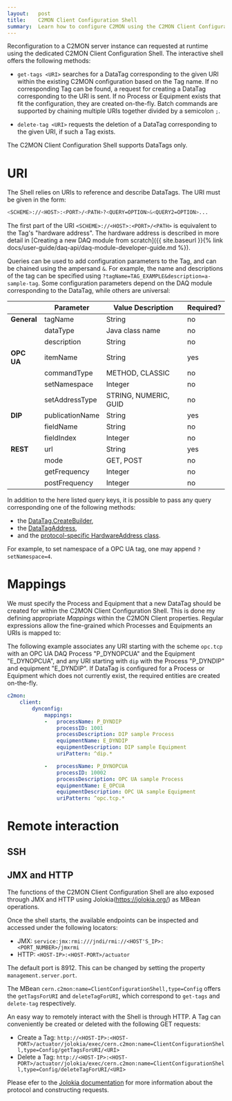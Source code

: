 ```yaml
---
layout:   post
title:    C2MON Client Configuration Shell
summary:  Learn how to configure C2MON using the C2MON Client Configuration Shell
---
```

 
Reconfiguration to a C2MON server instance can requested at runtime using the dedicated C2MON  Client Configuration Shell. 
The interactive shell offers the following methods:

* `get-tags <URI>` searches for a DataTag corresponding to the given URI within the existing C2MON configuration based on the Tag name. 
   If no corresponding Tag can be found, a request for creating a DataTag corresponding to the URI is sent. 
   If no Process or Equipment exists that fit the configuration, they are created on-the-fly.
   Batch commands are supported by chaining multiple URIs together divided by a semicolon  `;`. 

* `delete-tag <URI>` requests the deletion of a DataTag corresponding to the given URI, if such a Tag exists.

The C2MON Client Configuration Shell supports DataTags only.

# URI

The Shell relies on URIs to reference and describe DataTags. The URI must be given in the form:

```bash
<SCHEME>://<HOST>:<PORT>/<PATH>?<QUERY=OPTION>&<QUERY2=OPTION>...
```

The first part of the URI `<SCHEME>://<HOST>:<PORT>/<PATH>` is equivalent to the Tag's "hardware address". 
The hardware address is described in more detail in [Creating a new DAQ module from scratch]({{ site.baseurl }}{% link  docs/user-guide/daq-api/daq-module-developer-guide.md %}).  


Queries can be used to add configuration parameters to the Tag, and can be chained using the ampersand `&`. 
For example, the name and descriptions of the tag can be specified using `?tagName=TAG_EXAMPLE&description=a-sample-tag`. 
Some configuration parameters depend on the DAQ module corresponding to the DataTag, while others are universal:
 

|        	    | Parameter         	| Value Description     | Required? | 
|--------------	|---------------------	| --------------------	| --------- | 
| **General**	| tagName           	| String         	    | no        |
|          	    | dataType          	| Java class name       | no        |
|          	    | description       	| String          	    | no        |
| **OPC UA** 	| itemName        	    | String         	    | yes       |
|          	    | commandType      	    | METHOD, CLASSIC  	    | no        |
|          	    | setNamespace    	    | Integer         	    | no        |
|          	    | setAddressType        | STRING, NUMERIC, GUID | no        |
| **DIP**     	| publicationName       | String         	    | yes       |
|          	    | fieldName      	    | String         	    | no        |
|          	    | fieldIndex    	    | Integer         	    | no        |
| **REST**     	| url                   | String         	    | yes       |
|             	| mode            	    | GET, POST        	    | no        |
|              	| getFrequency    	    | Integer         	    | no        |
|              	| postFrequency    	    | Integer         	    | no        |

In addition to the here listed query keys, it is possible to pass any query corresponding one of the following methods:
* the [DataTag.CreateBuilder](https://gitlab.cern.ch/c2mon/c2mon/-/blob/master/c2mon-shared/c2mon-shared-client/src/main/java/cern/c2mon/shared/client/configuration/api/tag/DataTag.java), 
* the [DataTagAddress](https://gitlab.cern.ch/c2mon/c2mon/-/blob/master/c2mon-shared/c2mon-shared-common/src/main/java/cern/c2mon/shared/common/datatag/DataTagAddress.java), 
* and the [protocol-specific HardwareAddress class](https://gitlab.cern.ch/c2mon/c2mon/-/blob/master/c2mon-shared/c2mon-shared-common/src/main/java/cern/c2mon/shared/common/datatag/DataTagAddress.java).

For example, to set namespace of a OPC UA tag, one may append `?setNamespace=4`.

# Mappings

We must specify the Process and Equipment that a new DataTag should be created for within the C2MON Client Configuration Shell. 
This is done my defining appropriate *Mappings* within the C2MON Client properties. 
Regular expressions allow the fine-grained which Processes and Equipments an URIs is mapped to:

The following example associates any URI starting with the scheme `opc.tcp` with an OPC UA DAQ Process "P_DYNOPCUA" and the Equipment "E_DYNOPCUA", and any URI starting with `dip` with the Process "P_DYNDIP" and equipment "E_DYNDIP".
If DataTag is configured for a Process or Equipment which does not currently exist, the required entities are created on-the-fly. 

```yaml
c2mon:
    client:
        dynconfig:
            mappings:
            -   processName: P_DYNDIP
                processID: 1001
                processDescription: DIP sample Process
                equipmentName: E_DYNDIP
                equipmentDescription: DIP sample Equipment
                uriPattern: ^dip.*

            -   processName: P_DYNOPCUA
                processID: 10002
                processDescription: OPC UA sample Process
                equipmentName: E_OPCUA
                equipmentDescription: OPC UA sample Equipment
                uriPattern: ^opc.tcp.*
```

# Remote interaction

## SSH

## JMX and HTTP

The functions of the C2MON Client Configuration Shell are also exposed through JMX and HTTP using Jolokia(https://jolokia.org/) as MBean operations.

Once the shell starts, the available endpoints can be inspected and accessed under the following locators:

* JMX: `service:jmx:rmi:///jndi/rmi://<HOST'S_IP>:<PORT_NUMBER>/jmxrmi`
* HTTP: `<HOST-IP>:<HOST-PORT>/actuator`

The default port is 8912. This can be changed by setting the property `management.server.port`.

The MBean `cern.c2mon:name=ClientConfigurationShell,type=Config` offers the `getTagsForURI` and `deleteTagForURI`, which correspond to `get-tags` and `delete-tag` respectively.

An easy way to remotely interact with the Shell is through HTTP. A Tag can conveniently be created or deleted with the following GET requests:

* Create a Tag: `http://<HOST-IP>:<HOST-PORT>/actuator/jolokia/exec/cern.c2mon:name=ClientConfigurationShell,type=Config/getTagsForURI/<URI>` 
* Delete a Tag: `http://<HOST-IP>:<HOST-PORT>/actuator/jolokia/exec/cern.c2mon:name=ClientConfigurationShell,type=Config/deleteTagForURI/<URI>`

Please efer to the [Jolokia documentation](https://jolokia.org/reference/html/protocol.html) for more information about the protocol and constructing requests.